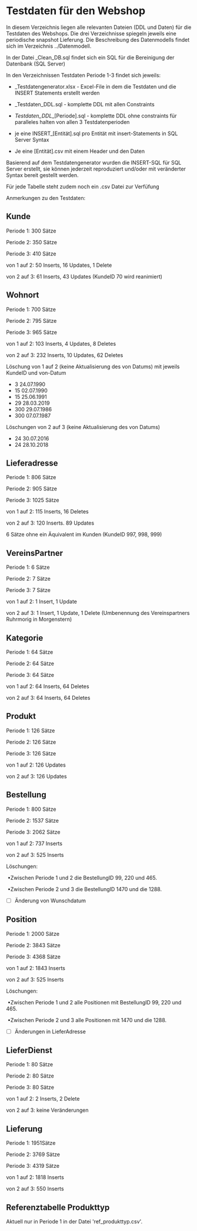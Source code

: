 # Testdaten für den Webshop

In diesem Verzeichnis liegen alle relevanten Dateien (DDL und Daten) für die Testdaten des Webshops. Die drei Verzeichnisse spiegeln jeweils eine periodische snapshot Lieferung. Die Beschreibung des Datenmodells findet sich im Verzeichnis ../Datenmodell.

In der Datei _Clean_DB.sql findet sich ein SQL für die Bereinigung der Datenbank (SQL Server)

In den Verzeichnissen Testdaten Periode 1-3 findet sich jeweils:

- _Testdatengenerator.xlsx  - Excel-File in dem die Testdaten und die INSERT Statements erstellt werden

- _Testdaten_DDL.sql - komplette DDL mit allen Constraints
- _Testdaten_DDL__[Periode].sql - komplette DDL ohne constraints für paralleles halten von allen 3 Testdatenperioden
- je eine INSERT_[Entität].sql pro Entität mit insert-Statements in SQL Server Syntax
- Je eine [Entität].csv mit einem Header und den Daten

Basierend auf dem Testdatengenerator wurden die INSERT-SQL für SQL Server erstellt, sie können jederzeit reproduziert und/oder mit veränderter Syntax bereit gestellt werden.

Für jede Tabelle steht zudem noch ein .csv Datei zur Verfüfung

Anmerkungen zu den Testdaten:

## Kunde
Periode 1: 300 Sätze

Periode 2: 350 Sätze

Periode 3:  410 Sätze

von 1 auf 2: 50 Inserts, 16 Updates, 1 Delete

von 2 auf 3: 61 Inserts, 43 Updates (KundeID 70 wird reanimiert)

## Wohnort
Periode 1:  700 Sätze

Periode 2:  795 Sätze

Periode 3: 965 Sätze

von 1 auf 2: 103 Inserts, 4 Updates, 8 Deletes

von 2 auf 3: 232 Inserts, 10 Updates, 62 Deletes

Löschung von 1 auf 2 (keine Aktualisierung des von Datums) mit jeweils KundeID und von-Datum

- 3	24.07.1990
- 15	02.07.1990
- 15	25.06.1991
- 29	28.03.2019
- 300	29.07.1986
- 300	07.07.1987

Löschungen von 2 auf 3 (keine Aktualisierung des von Datums)

- 24	30.07.2016
- 24	28.10.2018


## Lieferadresse
Periode 1:  806 Sätze

Periode 2: 905 Sätze

Periode 3: 1025 Sätze

von 1 auf 2: 115 Inserts, 16 Deletes

von 2 auf 3: 120 Inserts. 89 Updates

6 Sätze ohne ein Äquivalent im Kunden (KundeID 997, 998, 999)

## VereinsPartner
Periode 1:  6 Sätze

Periode 2: 7 Sätze

Periode 3: 7 Sätze

von 1 auf 2: 1 Insert, 1 Update

von 2 auf 3: 1 Insert, 1 Update, 1 Delete (Umbenennung des Vereinspartners Ruhrmorig in Morgenstern)

## Kategorie
Periode 1:  64 Sätze

Periode 2: 64 Sätze

Periode 3: 64 Sätze

von 1 auf 2: 64 Inserts, 64 Deletes

von 2 auf 3: 64 Inserts, 64 Deletes

## Produkt
Periode 1:  126 Sätze

Periode 2: 126 Sätze

Periode 3: 126 Sätze

von 1 auf 2: 126 Updates

von 2 auf 3: 126 Updates

## Bestellung
Periode 1:  800 Sätze

Periode 2: 1537 Sätze

Periode 3: 2062 Sätze

von 1 auf 2: 737 Inserts

von 2 auf 3: 525 Inserts

Löschungen:

​	•Zwischen Periode 1 und 2 die BestellungID 99, 220 und 465.

​	•Zwischen Periode 2 und 3 die BestellungID 1470 und die 1288.

- [ ] Änderung von Wunschdatum

## Position
Periode 1:  2000 Sätze

Periode 2: 3843 Sätze

Periode 3: 4368 Sätze

von 1 auf 2: 1843 Inserts

von 2 auf 3: 525 Inserts

Löschungen:

​	•Zwischen Periode 1 und 2 alle Positionen mit BestellungID 99, 220 und 465.

​	•Zwischen Periode 2 und 3 alle Positionen mit 1470 und die 1288.

- [ ] Änderungen in LieferAdresse

## LieferDienst
Periode 1:  80 Sätze

Periode 2: 80 Sätze

Periode 3: 80 Sätze

von 1 auf 2: 2 Inserts, 2 Delete

von 2 auf 3: keine Veränderungen

## Lieferung
Periode 1:  1951Sätze

Periode 2:  3769 Sätze

Periode 3:  4319 Sätze

von 1 auf 2: 1818 Inserts

von 2 auf 3: 550 Inserts



## Referenztabelle Produkttyp

Aktuell nur in Periode 1 in der Datei 'ref_produkttyp.csv'.
